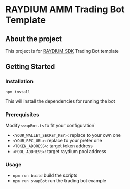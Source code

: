 # RAYDIUM AMM Trading Bot Template

## About the project
This project is for [RAYDIUM SDK](https://github.com/raydium-io/raydium-sdk) Trading Bot template

## Getting Started
### Installation

`npm install`

This will install the dependencies for running the bot

### Prerequisites
Modify `swapBot.ts` to fit your configuration`

- `<YOUR_WALLET_SECRET_KEY>`: replace to your own one
- `<YOUR_RPC_URL>`: replace to your prefer one
- `<TOKEN_ADDRESS>`: target token address
- `<POOL_ADDRESS>`: target raydium pool address

### Usage

- `npm run build` build the scripts
- `npm run swapBot` run the trading bot example


